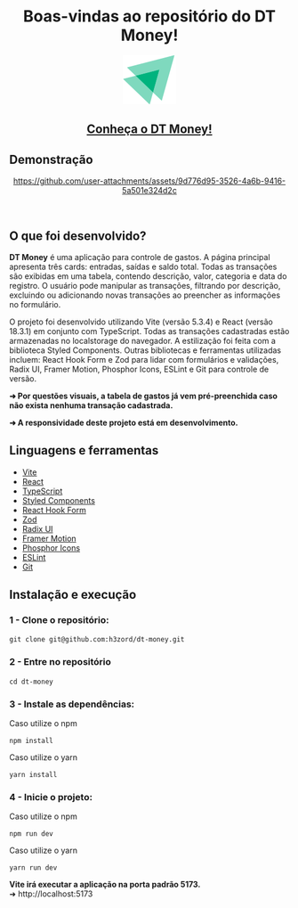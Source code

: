 <h1 align="center">Boas-vindas ao repositório do DT Money!</h1>

<div align="center"><img src="public/logo-app.svg"/></div>

<h2 align="center">
  <a href="https://app-dt-money.vercel.app" target="_blank">
    Conheça o DT Money!
  </a>
</h2>

## Demonstração

<div align="center">

  https://github.com/user-attachments/assets/9d776d95-3526-4a6b-9416-5a501e324d2c

</div>

<br/>

## O que foi desenvolvido?

<strong>DT Money</strong> é uma aplicação para controle de gastos. A página principal apresenta três cards: entradas, saídas e saldo total. Todas as transações são exibidas em uma tabela, contendo descrição, valor, categoria e data do registro. O usuário pode manipular as transações, filtrando por descrição, excluindo ou adicionando novas transações ao preencher as informações no formulário.

O projeto foi desenvolvido utilizando Vite (versão 5.3.4) e React (versão 18.3.1) em conjunto com TypeScript. Todas as transações cadastradas estão armazenadas no localstorage do navegador. A estilização foi feita com a biblioteca Styled Components. Outras bibliotecas e ferramentas utilizadas incluem: React Hook Form e Zod para lidar com formulários e validações, Radix UI, Framer Motion, Phosphor Icons, ESLint e Git para controle de versão.

<strong>➜ Por questões visuais, a tabela de gastos já vem pré-preenchida caso não exista nenhuma transação cadastrada.</strong>

<strong>➜ A responsividade deste projeto está em desenvolvimento.</strong>

## Linguagens e ferramentas

- [Vite](https://vitejs.dev/)
- [React](https://react.dev/)
- [TypeScript](https://www.typescriptlang.org/)
- [Styled Components](https://styled-components.com/)
- [React Hook Form](https://react-hook-form.com/)
- [Zod](https://zod.dev/)
- [Radix UI](https://www.radix-ui.com/)
- [Framer Motion](https://www.framer.com/motion/)
- [Phosphor Icons](https://phosphoricons.com/)
- [ESLint](https://eslint.org/)
- [Git](https://git-scm.com/)

## Instalação e execução

### 1 - Clone o repositório:
```
git clone git@github.com:h3zord/dt-money.git
```

### 2 - Entre no repositório
```
cd dt-money
```

### 3 - Instale as dependências:
Caso utilize o npm
```
npm install
```
Caso utilize o yarn
```
yarn install
```

### 4 - Inicie o projeto:
Caso utilize o npm
```
npm run dev
```
Caso utilize o yarn
```
yarn run dev
```

<strong>Vite irá executar a aplicação na porta padrão 5173.</strong>
<br/>
➜ http://localhost:5173
